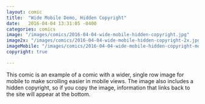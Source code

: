 ```yaml
---
layout: comic
title:  "Wide Mobile Demo, Hidden Copyright"
date:   2016-04-04 13:31:05 -0400
categories: comics
image: "/images/comics/2016-04-04-wide-mobile-hidden-copyright.jpg"
image2x: "/images/comics/2016-04-04-wide-mobile-hidden-copyright-2x.jpg"
imageMobile: "/images/comics/2016-04-04-wide-mobile-hidden-copyright-mobile.jpg"
copyright: true

---
```

This comic is an example of a comic with a wider, single row image for mobile to make scrolling easier in mobile views. The image also includes a hidden copyright, so if you copy the image, information that links back to the site will appear at the bottom.
